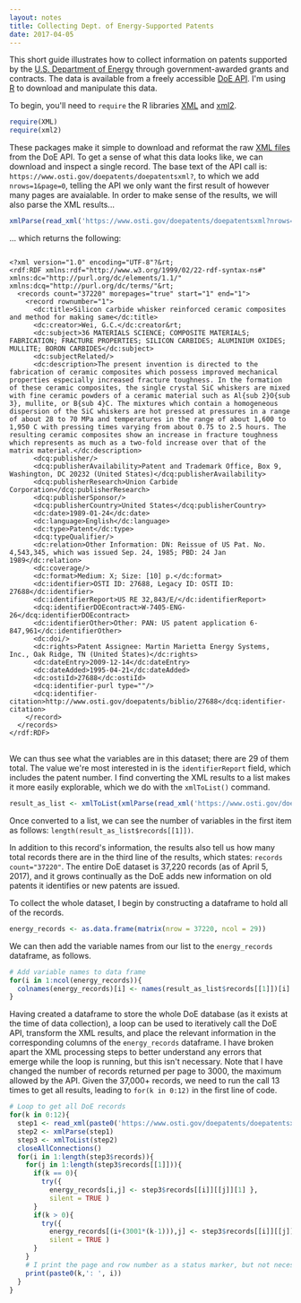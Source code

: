 ```yaml
---
layout: notes
title: Collecting Dept. of Energy-Supported Patents
date: 2017-04-05
---
```


This short guide illustrates how to collect information on patents supported by the <a href="https://energy.gov/" target="blank">U.S. Department of Energy</a> through government-awarded grants and contracts. The data is available from a freely accessible <a href="https://www.osti.gov/home/XMLServices.html" target = "blank">DoE API</a>. I'm using <a href="https://www.r-project.org/" target="blank">R</a> to download and manipulate this data. 

To begin, you'll need to <code>require</code> the R libraries <a href="https://cran.r-project.org/web/packages/XML/index.html" target = "blank">XML</a> and <a href="https://cran.r-project.org/web/packages/xml2/index.html" target="blank">xml2</a>. 

```r
require(XML)
require(xml2)
```

These packages make it simple to download and reformat the raw <a href="https://en.wikipedia.org/wiki/XML" target="blank">XML files</a> from the DoE API. To get a sense of what this data looks like, we can download and inspect a single record. The base text of the API call is: <code>ht<i></i>tps://ww<i></i>w.osti.g<i></i>ov/doepatents/doepatentsxml?</code>, to which we add <code>nrows=1&page=0</code>, telling the API we only want the first result of however many pages are avaialable. In order to make sense of the results, we will also parse the XML results...

```r
xmlParse(read_xml('https://www.osti.gov/doepatents/doepatentsxml?nrows=1&page=0'))
```

... which returns the following:

<pre class="prettyprint pre-scrollable">
<code>
&lt;?xml version="1.0" encoding="UTF-8"?&rt;
&lt;rdf:RDF xmlns:rdf="http://www.w3.org/1999/02/22-rdf-syntax-ns#" xmlns:dc="http://purl.org/dc/elements/1.1/" xmlns:dcq="http://purl.org/dc/terms/"&rt;
  &lt;records count="37220" morepages="true" start="1" end="1">
    &lt;record rownumber="1">
      &lt;dc:title>Silicon carbide whisker reinforced ceramic composites and method for making same&lt;/dc:title>
      &lt;dc:creator>Wei, G.C.&lt;/dc:creator&rt;
      &lt;dc:subject>36 MATERIALS SCIENCE; COMPOSITE MATERIALS; FABRICATION; FRACTURE PROPERTIES; SILICON CARBIDES; ALUMINIUM OXIDES; MULLITE; BORON CARBIDES&lt;/dc:subject>
      &lt;dc:subjectRelated/>
      &lt;dc:description>The present invention is directed to the fabrication of ceramic composites which possess improved mechanical properties especially increased fracture toughness. In the formation of these ceramic composites, the single crystal SiC whiskers are mixed with fine ceramic powders of a ceramic material such as Al{sub 2}O{sub 3}, mullite, or B{sub 4}C. The mixtures which contain a homogeneous dispersion of the SiC whiskers are hot pressed at pressures in a range of about 28 to 70 MPa and temperatures in the range of about 1,600 to 1,950 C with pressing times varying from about 0.75 to 2.5 hours. The resulting ceramic composites show an increase in fracture toughness which represents as much as a two-fold increase over that of the matrix material.&lt;/dc:description>
      &lt;dcq:publisher/>
      &lt;dcq:publisherAvailability>Patent and Trademark Office, Box 9, Washington, DC 20232 (United States)&lt;/dcq:publisherAvailability>
      &lt;dcq:publisherResearch>Union Carbide Corporation&lt;/dcq:publisherResearch>
      &lt;dcq:publisherSponsor/>
      &lt;dcq:publisherCountry>United States&lt;/dcq:publisherCountry>
      &lt;dc:date>1989-01-24&lt;/dc:date>
      &lt;dc:language>English&lt;/dc:language>
      &lt;dc:type>Patent&lt;/dc:type>
      &lt;dcq:typeQualifier/>
      &lt;dc:relation>Other Information: DN: Reissue of US Pat. No. 4,543,345, which was issued Sep. 24, 1985; PBD: 24 Jan 1989&lt;/dc:relation>
      &lt;dc:coverage/>
      &lt;dc:format>Medium: X; Size: [10] p.&lt;/dc:format>
      &lt;dc:identifier>OSTI ID: 27688, Legacy ID: OSTI ID: 27688&lt;/dc:identifier>
      &lt;dc:identifierReport>US RE 32,843/E/&lt;/dc:identifierReport>
      &lt;dcq:identifierDOEcontract>W-7405-ENG-26&lt;/dcq:identifierDOEcontract>
      &lt;dc:identifierOther>Other: PAN: US patent application 6-847,961&lt;/dc:identifierOther>
      &lt;dc:doi/>
      &lt;dc:rights>Patent Assignee: Martin Marietta Energy Systems, Inc., Oak Ridge, TN (United States)&lt;/dc:rights>
      &lt;dc:dateEntry>2009-12-14&lt;/dc:dateEntry>
      &lt;dc:dateAdded>1995-04-21&lt;/dc:dateAdded>
      &lt;dc:ostiId>27688&lt;/dc:ostiId>
      &lt;dcq:identifier-purl type=""/>
      &lt;dcq:identifier-citation>http://www.osti.gov/doepatents/biblio/27688&lt;/dcq:identifier-citation>
    &lt;/record>
  &lt;/records>
&lt;/rdf:RDF>
</code>
</pre>

We can thus see what the variables are in this dataset; there are 29 of them total. The value we're most interested in is the <code>identifierReport</code> field, which includes the patent number. I find converting the XML results to a list makes it more easily explorable, which we do with the <code>xmlToList()</code> command.

```r
result_as_list <- xmlToList(xmlParse(read_xml('https://www.osti.gov/doepatents/doepatentsxml?nrows=1&page=0')))
```

Once converted to a list, we can see the number of variables in the first item as follows: <code>length(result_as_list$records[[1]])</code>. 

In addition to this record's information, the results also tell us how many total records there are in the third line of the results, which states: <code>records count="37220"</code>. The entire DoE dataset is 37,220 records (as of April 5, 2017), and it grows continually as the DoE adds new information on old patents it identifies or new patents are issued.

To collect the whole dataset, I begin by constructing a dataframe to hold all of the records.

```r
energy_records <- as.data.frame(matrix(nrow = 37220, ncol = 29))
```

We can then add the variable names from our list to the <code>energy_records</code> dataframe, as follows.

```r
# Add variable names to data frame
for(i in 1:ncol(energy_records)){
  colnames(energy_records)[i] <- names(result_as_list$records[[1]])[i]
}
```

Having created a dataframe to store the whole DoE database (as it exists at the time of data collection), a loop can be used to iteratively call the DoE API, transform the XML results, and place the relevant information in the corresponding columns of the <code>energy_records</code> dataframe. I have broken apart the XML processing steps to better understand any errors that emerge while the loop is running, but this isn't necessary. Note that I have changed the number of records returned per page to 3000, the maximum allowed by the API. Given the 37,000+ records, we need to run the call 13 times to get all results, leading to <code>for(k in 0:12)</code> in the first line of code.

```r
# Loop to get all DoE records 
for(k in 0:12){
  step1 <- read_xml(paste0('https://www.osti.gov/doepatents/doepatentsxml?nrows=3000&page=',k))
  step2 <- xmlParse(step1)
  step3 <- xmlToList(step2)
  closeAllConnections()
  for(i in 1:length(step3$records)){
    for(j in 1:length(step3$records[[1]])){
      if(k == 0){
        try({
          energy_records[i,j] <- step3$records[[i]][[j]][1] },
          silent = TRUE )
      }
      if(k > 0){
        try({
          energy_records[(i+(3001*(k-1))),j] <- step3$records[[i]][[j]][1] },
          silent = TRUE )
      }
    }
    # I print the page and row number as a status marker, but not necessary 
    print(paste0(k,': ', i))
  }
}
```

